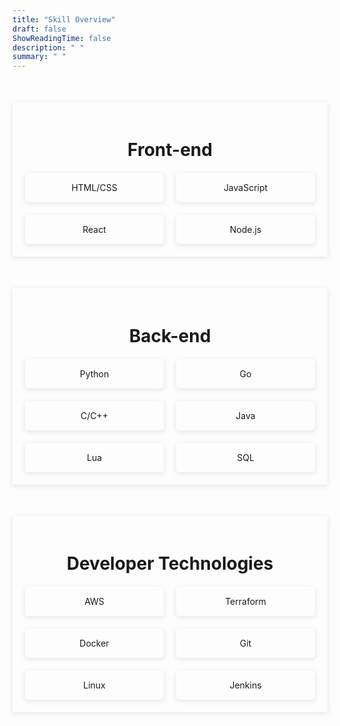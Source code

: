 ```yaml
---
title: "Skill Overview"
draft: false
ShowReadingTime: false
description: " "
summary: " "
--- 
```



<div class="skills-section"> 
    <h2>Front-end</h2> 
    <div class="skills-grid"> 
        <div class="skill-item" >HTML/CSS</div> 
        <div class="skill-item">JavaScript</div> 
        <div class="skill-item">React</div> 
        <div class="skill-item">Node.js</div> 
    </div>
</div>


<div class="skills-section"> 
    <h2>Back-end</h2> 
    <div class="skills-grid"> 
        <div class="skill-item">Python</div> 
        <div class="skill-item">Go</div>
        <div class="skill-item">C/C++</div>  
        <div class="skill-item">Java</div> 
        <div class="skill-item">Lua</div> 
        <div class="skill-item">SQL</div> 
    </div> 
</div>

<div class="skills-section"> 
    <h2>Developer Technologies</h2> 
    <div class="skills-grid"> 
        <div class="skill-item">AWS</div> 
        <div class="skill-item">Terraform</div>
        <div class="skill-item">Docker</div>
        <div class="skill-item">Git</div>  
        <div class="skill-item">Linux</div> 
        <div class="skill-item">Jenkins</div>
    </div> 
</div>

<style>
.skills-section {
    max-width: 800px;
    margin: 50px auto;
    padding: 20px;
    /* background-color: var(--theme); */
    /* background-color: #fff; */
    box-shadow: 0 2px 8px rgba(0, 0, 0, 0.1);
}
.skills-section h2 {
    text-align: center;
    font-size: 2em;
    margin-bottom: 20px;
}
.skills-grid {
    display: grid;
    grid-template-columns: repeat(auto-fit, minmax(150px, 1fr));
    gap: 20px;
}
.skill-item {
    box-shadow:0 2px 8px rgba(0, 0, 0, 0.1);
    background-color: var(--entry);
    color: var(--content);
    padding: 15px;
    text-align: center;
    border-radius: 5px;
    transition: background-color 0.3s ease;
}
.skill-item:hover {
    background-color: #005bb5;
}

</style>

